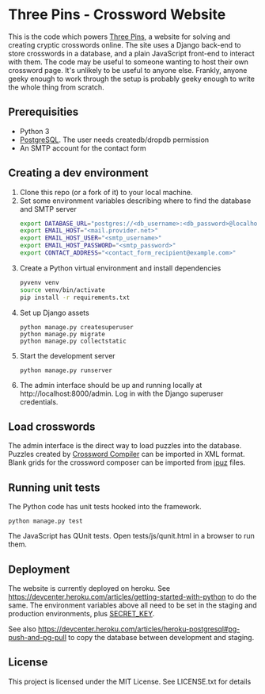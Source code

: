 # Three Pins - Crossword Website

This is the code which powers [Three Pins](http://www.threepins.org), a website for solving and creating cryptic crosswords online.
The site uses a Django back-end to store crosswords in a database, and a plain JavaScript front-end to interact with them.
The code may be useful to someone wanting to host their own crossword page. It's unlikely to be useful to anyone else.
Frankly, anyone geeky enough to work through the setup is probably geeky enough to write the whole thing from scratch.

## Prerequisities

* Python 3
* [PostgreSQL](https://wiki.archlinux.org/index.php/PostgreSQL). The user needs createdb/dropdb permission
* An SMTP account for the contact form

## Creating a dev environment

1. Clone this repo (or a fork of it) to your local machine.
2. Set some environment variables describing where to find the database and SMTP server
    ```bash
    export DATABASE_URL="postgres://<db_username>:<db_password>@localhost:5432/<db_name>"
    export EMAIL_HOST="<mail.provider.net>"
    export EMAIL_HOST_USER="<smtp_username>"
    export EMAIL_HOST_PASSWORD="<smtp_password>"
    export CONTACT_ADDRESS="<contact_form_recipient@example.com>"
    ```
3. Create a Python virtual environment and install dependencies
    ```bash
    pyvenv venv
    source venv/bin/activate
    pip install -r requirements.txt
    ```
4. Set up Django assets
    ```
    python manage.py createsuperuser
    python manage.py migrate
    python manage.py collectstatic
    ```
5. Start the development server
    ```
    python manage.py runserver
    ```
6. The admin interface should be up and running locally at http://localhost:8000/admin. Log in with the Django superuser credentials.

## Load crosswords

The admin interface is the direct way to load puzzles into the database.
Puzzles created by [Crossword Compiler](http://www.crossword-compiler.com/) can be imported in XML format.
Blank grids for the crossword composer can be imported from [ipuz](http://www.ipuz.org) files.

## Running unit tests

The Python code has unit tests hooked into the framework.
```
python manage.py test
```

The JavaScript has QUnit tests. Open tests/js/qunit.html in a browser to run them.

## Deployment

The website is currently deployed on heroku. See <https://devcenter.heroku.com/articles/getting-started-with-python> to do the same.
The environment variables above all need to be set in the staging and production environments, plus [SECRET_KEY](https://docs.djangoproject.com/en/1.10/howto/deployment/checklist/).

See also <https://devcenter.heroku.com/articles/heroku-postgresql#pg-push-and-pg-pull> to copy the database between development and staging.

## License

This project is licensed under the MIT License. See LICENSE.txt for details
